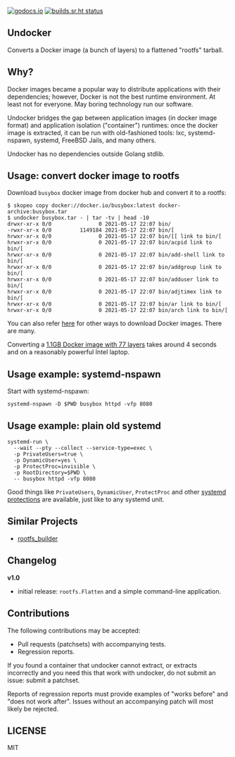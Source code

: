 [![godocs.io](http://godocs.io/git.sr.ht/~motiejus/undocker?status.svg)](http://godocs.io/git.sr.ht/~motiejus/undocker)
[![builds.sr.ht status](https://builds.sr.ht/~motiejus/undocker.svg)](https://builds.sr.ht/~motiejus/undocker?)

Undocker
--------

Converts a Docker image (a bunch of layers) to a flattened "rootfs" tarball.

Why?
----

Docker images became a popular way to distribute applications with their
dependencies; however, Docker is not the best runtime environment. At least not
for everyone. May boring technology run our software.

Undocker bridges the gap between application images (in docker image format)
and application isolation ("container") runtimes: once the docker image is
extracted, it can be run with old-fashioned tools: lxc, systemd-nspawn,
systemd, FreeBSD Jails, and many others.

Undocker has no dependencies outside Golang stdlib.

Usage: convert docker image to rootfs
-------------------------------------

Download `busybox` docker image from docker hub and convert it to a rootfs:

```
$ skopeo copy docker://docker.io/busybox:latest docker-archive:busybox.tar
$ undocker busybox.tar - | tar -tv | head -10
drwxr-xr-x 0/0               0 2021-05-17 22:07 bin/
-rwxr-xr-x 0/0         1149184 2021-05-17 22:07 bin/[
hrwxr-xr-x 0/0               0 2021-05-17 22:07 bin/[[ link to bin/[
hrwxr-xr-x 0/0               0 2021-05-17 22:07 bin/acpid link to bin/[
hrwxr-xr-x 0/0               0 2021-05-17 22:07 bin/add-shell link to bin/[
hrwxr-xr-x 0/0               0 2021-05-17 22:07 bin/addgroup link to bin/[
hrwxr-xr-x 0/0               0 2021-05-17 22:07 bin/adduser link to bin/[
hrwxr-xr-x 0/0               0 2021-05-17 22:07 bin/adjtimex link to bin/[
hrwxr-xr-x 0/0               0 2021-05-17 22:07 bin/ar link to bin/[
hrwxr-xr-x 0/0               0 2021-05-17 22:07 bin/arch link to bin/[
```

You can also refer [here][2] for other ways to download Docker images. There
are many.

Converting a [1.1GB Docker image with 77
layers](https://hub.docker.com/r/homeassistant/home-assistant) takes around 4
seconds and on a reasonably powerful Intel laptop.

Usage example: systemd-nspawn
-----------------------------

Start with systemd-nspawn:

```
systemd-nspawn -D $PWD busybox httpd -vfp 8080
```

Usage example: plain old systemd
--------------------------------

```
systemd-run \
  --wait --pty --collect --service-type=exec \
  -p PrivateUsers=true \
  -p DynamicUser=yes \
  -p ProtectProc=invisible \
  -p RootDirectory=$PWD \
  -- busybox httpd -vfp 8080
```

Good things like `PrivateUsers`, `DynamicUser`, `ProtectProc` and other
[systemd protections][1] are available, just like to any systemd unit.

Similar Projects
----------------

* [rootfs_builder](https://github.com/ForAllSecure/rootfs_builder)

Changelog
---------

**v1.0**

* initial release: `rootfs.Flatten` and a simple command-line application.

Contributions
-------------

The following contributions may be accepted:

- Pull requests (patchsets) with accompanying tests.
- Regression reports.

If you found a container that undocker cannot extract, or extracts incorrectly
and you need this that work with undocker, do not submit an issue: submit a
patchset.

Reports of regression reports must provide examples of "works before" and "does
not work after". Issues without an accompanying patch will most likely be
rejected.

LICENSE
-------

MIT

[1]: https://www.freedesktop.org/software/systemd/man/systemd.exec.html
[2]: https://fly.io/blog/docker-without-docker/
